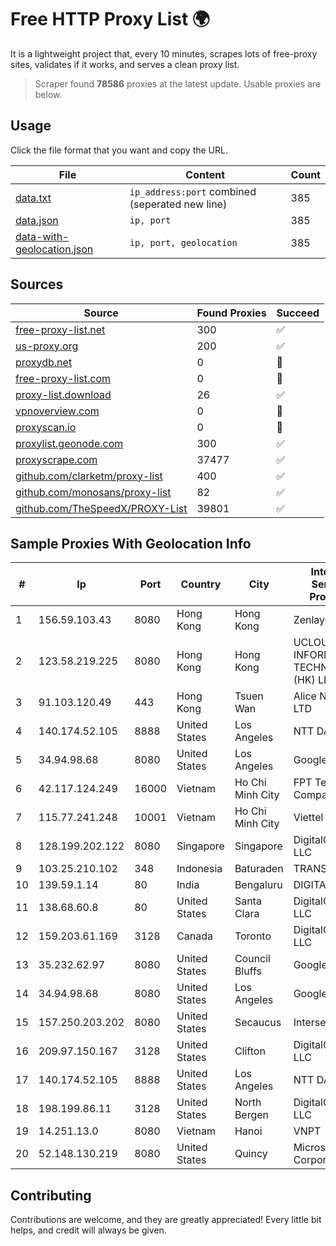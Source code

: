 
# Free HTTP Proxy List 🌍

It is a lightweight project that, every 10 minutes, scrapes lots of free-proxy sites, validates if it works, and serves a clean proxy list.


> Scraper found **78586** proxies at the latest update. Usable proxies are below.

## Usage

Click the file format that you want and copy the URL.


|File|Content|Count|
|----|-------|-----|
|[data.txt](https://raw.githubusercontent.com/themiralay/Proxy-List-World/master/data.txt)|`ip_address:port` combined (seperated new line)|385|
|[data.json](https://raw.githubusercontent.com/themiralay/Proxy-List-World/master/data.json)|`ip, port`|385|
|[data-with-geolocation.json](https://raw.githubusercontent.com/themiralay/Proxy-List-World/master/data-with-geolocation.json)|`ip, port, geolocation`|385|

## Sources

|Source|Found Proxies|Succeed|
|------|-------------|-------|
|[free-proxy-list.net](https://free-proxy-list.net)|300|✅|
|[us-proxy.org](https://www.us-proxy.org)|200|✅|
|[proxydb.net](http://proxydb.net)|0|🚫|
|[free-proxy-list.com](https://free-proxy-list.com/?page=&port=&type%5B%5D=http&type%5B%5D=https&up_time=0&search=Search)|0|🚫|
|[proxy-list.download](https://www.proxy-list.download/HTTP)|26|✅|
|[vpnoverview.com](https://vpnoverview.com/privacy/anonymous-browsing/free-proxy-servers)|0|🚫|
|[proxyscan.io](https://www.proxyscan.io)|0|🚫|
|[proxylist.geonode.com](https://proxylist.geonode.com/api/proxy-list?limit=300&page=1&sort_by=lastChecked&sort_type=desc&protocols=http,https)|300|✅|
|[proxyscrape.com](https://api.proxyscrape.com/v2/?request=displayproxies&protocol=http&timeout=10000&country=all&ssl=all&anonymity=all)|37477|✅|
|[github.com/clarketm/proxy-list](https://raw.githubusercontent.com/clarketm/proxy-list/master/proxy-list-raw.txt)|400|✅|
|[github.com/monosans/proxy-list](https://raw.githubusercontent.com/monosans/proxy-list/main/proxies/http.txt)|82|✅|
|[github.com/TheSpeedX/PROXY-List](https://raw.githubusercontent.com/TheSpeedX/PROXY-List/master/http.txt)|39801|✅|


## Sample Proxies With Geolocation Info

|#|Ip|Port|Country|City|Internet Service Provider|
|-|--|----|-------|----|-------------------------|
|1|156.59.103.43|8080|Hong Kong|Hong Kong|Zenlayer Inc|
|2|123.58.219.225|8080|Hong Kong|Hong Kong|UCLOUD INFORMATION TECHNOLOGY (HK) LIMITED|
|3|91.103.120.49|443|Hong Kong|Tsuen Wan|Alice Networks LTD|
|4|140.174.52.105|8888|United States|Los Angeles|NTT DATA|
|5|34.94.98.68|8080|United States|Los Angeles|Google LLC|
|6|42.117.124.249|16000|Vietnam|Ho Chi Minh City|FPT Telecom Company|
|7|115.77.241.248|10001|Vietnam|Ho Chi Minh City|Viettel Group|
|8|128.199.202.122|8080|Singapore|Singapore|DigitalOcean, LLC|
|9|103.25.210.102|348|Indonesia|Baturaden|TRANSDATA|
|10|139.59.1.14|80|India|Bengaluru|DIGITALOCEAN|
|11|138.68.60.8|80|United States|Santa Clara|DigitalOcean, LLC|
|12|159.203.61.169|3128|Canada|Toronto|DigitalOcean, LLC|
|13|35.232.62.97|8080|United States|Council Bluffs|Google LLC|
|14|34.94.98.68|8080|United States|Los Angeles|Google LLC|
|15|157.250.203.202|8080|United States|Secaucus|Interserver, Inc|
|16|209.97.150.167|3128|United States|Clifton|DigitalOcean, LLC|
|17|140.174.52.105|8888|United States|Los Angeles|NTT DATA|
|18|198.199.86.11|3128|United States|North Bergen|DigitalOcean, LLC|
|19|14.251.13.0|8080|Vietnam|Hanoi|VNPT|
|20|52.148.130.219|8080|United States|Quincy|Microsoft Corporation|



## Contributing

Contributions are welcome, and they are greatly appreciated! Every
little bit helps, and credit will always be given.

